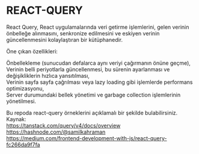 # REACT-QUERY

React Query, React uygulamalarında veri getirme işlemlerini, gelen verinin önbelleğe alınmasını, senkronize edilmesini ve eskiyen verinin güncellenmesini kolaylaştıran bir kütüphanedir. <br/>

Öne çıkan özellikleri: <br/>

Önbellekleme (sunucudan defalarca aynı veriyi çağırmanın önüne geçme), <br/>
Verinin belli periyotlarla güncellenmesi, bu sürenin ayarlanması ve değişikliklerin hızlıca yansıtılması, <br/>
Verinin sayfa sayfa çağrılması veya lazy loading gibi işlemlerde performans optimizasyonu, <br/>
Server durumundaki bellek yönetimi ve garbage collection işlemlerinin yönetilmesi. <br/>

Bu repoda react-query örneklerini açıklamalı bir şekilde bulabilirsiniz. <br/>
Kaynak: <br/>
https://tanstack.com/query/v4/docs/overview <br/>
https://hashnode.com/@samilkahraman <br/>
https://medium.com/frontend-development-with-js/react-query-fc266da9f7fa
